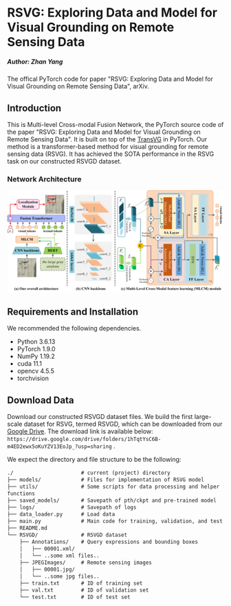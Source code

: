 # RSVG: Exploring Data and Model for Visual Grounding on Remote Sensing Data
##### Author: Zhan Yang 
The offical PyTorch code for paper "RSVG: Exploring Data and Model for Visual Grounding on Remote Sensing Data", arXiv.

## Introduction
This is Multi-level Cross-modal Fusion Network, the PyTorch source code of the paper "RSVG: Exploring Data and Model for Visual Grounding on Remote Sensing Data". It is built on top of the [TransVG](https://github.com/djiajunustc/TransVG) in PyTorch. Our method is a transformer-based method for visual grounding for remote sensing data (RSVG). It has achieved the SOTA performance in the RSVG task on our constructed RSVGD dataset.

### Network Architecture
<p align="middle">
    <img src="fig/architecture.jpg">
</p>

## Requirements and Installation
We recommended the following dependencies.
- Python 3.6.13
- PyTorch 1.9.0
- NumPy 1.19.2
- cuda 11.1
- opencv 4.5.5
- torchvision

## Download Data
Download our constructed RSVGD dataset files. We build the first large-scale dataset for RSVG, termed RSVGD, which can be downloaded from our [Google Drive](https://drive.google.com/drive/folders/1hTqtYsC6B-m4ED2ewx5oKuYZV13EoJp_?usp=sharing). The download link is available below:
    ```
    https://drive.google.com/drive/folders/1hTqtYsC6B-m4ED2ewx5oKuYZV13EoJp_?usp=sharing
    ```
.
   
We expect the directory and file structure to be the following:
```
./                      # current (project) directory
├── models/             # Files for implementation of RSVG model
├── utils/              # Some scripts for data processing and helper functions 
├── saved_models/       # Savepath of pth/ckpt and pre-trained model
├── logs/               # Savepath of logs
├── data_loader.py      # Load data
├── main.py             # Main code for training, validation, and test
├── README.md
└── RSVGD/              # RSVGD dataset
    ├── Annotations/    # Query expressions and bounding boxes
    │   ├── 00001.xml/
    │   └── ..some xml files..
    ├── JPEGImages/     # Remote sensing images
    │   ├── 00001.jpg/
    │   └── ..some jpg files..
    ├── train.txt       # ID of training set
    ├── val.txt         # ID of validation set
    └── test.txt        # ID of test set
```
